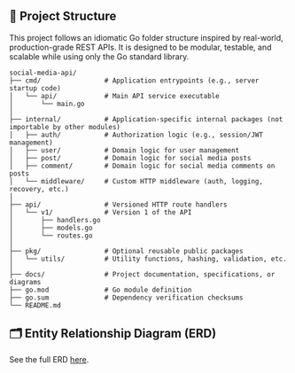 ## 📁 Project Structure

This project follows an idiomatic Go folder structure inspired by real-world, production-grade REST APIs. It is designed to be modular, testable, and scalable while using only the Go standard library.

    social-media-api/
    ├── cmd/                # Application entrypoints (e.g., server startup code)
    │   └── api/            # Main API service executable
    │       └── main.go
    │
    ├── internal/           # Application-specific internal packages (not importable by other modules)
    │   ├── auth/           # Authorization logic (e.g., session/JWT management)
    │   ├── user/           # Domain logic for user management
    │   ├── post/           # Domain logic for social media posts
    │   ├── comment/        # Domain logic for social media comments on posts
    │   └── middleware/     # Custom HTTP middleware (auth, logging, recovery, etc.)
    │
    ├── api/                # Versioned HTTP route handlers
    │   └── v1/             # Version 1 of the API
    │       ├── handlers.go
    │       ├── models.go
    │       └── routes.go
    │
    ├── pkg/                # Optional reusable public packages
    │   └── utils/          # Utility functions, hashing, validation, etc.
    │
    ├── docs/               # Project documentation, specifications, or diagrams
    ├── go.mod              # Go module definition
    ├── go.sum              # Dependency verification checksums
    └── README.md

## 🗂 Entity Relationship Diagram (ERD)

See the full ERD [here](docs/erd.md).